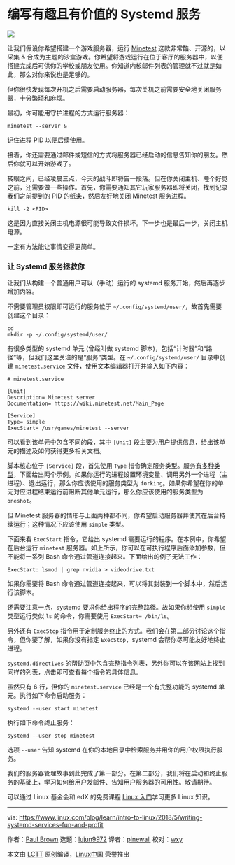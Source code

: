 编写有趣且有价值的 Systemd 服务
======

![](https://www.linux.com/sites/lcom/files/styles/rendered_file/public/minetest.png?itok=Houi9zf9)

让我们假设你希望搭建一个游戏服务器，运行 [Minetest][1] 这款非常酷、开源的，以采集 & 合成为主题的沙盒游戏。你希望将游戏运行在位于客厅的服务器中，以便搭建完成后可供你的学校或朋友使用。你知道内核邮件列表的管理就不过就是如此，那么对你来说也是足够的。

但你很快发现每次开机之后需要启动服务器，每次关机之前需要安全地关闭服务器，十分繁琐和麻烦。

最初，你可能用守护进程的方式运行服务器：

```
minetest --server &
```

记住进程 PID 以便后续使用。

接着，你还需要通过邮件或短信的方式将服务器已经启动的信息告知你的朋友。然后你就可以开始游戏了。

转眼之间，已经凌晨三点，今天的战斗即将告一段落。但在你关闭主机、睡个好觉之前，还需要做一些操作。首先，你需要通知其它玩家服务器即将关闭，找到记录我们之前提到的 PID 的纸条，然后友好地关闭 Minetest 服务进程。

```
kill -2 <PID>
```

这是因为直接关闭主机电源很可能导致文件损坏。下一步也是最后一步，关闭主机电源。

一定有方法能让事情变得更简单。

### 让 Systemd 服务拯救你

让我们从构建一个普通用户可以（手动）运行的 systemd 服务开始，然后再逐步增加内容。

不需要管理员权限即可运行的服务位于 `~/.config/systemd/user/`，故首先需要创建这个目录：

```
cd
mkdir -p ~/.config/systemd/user/
```

有很多类型的 systemd 单元 (曾经叫做 systemd 脚本)，包括“计时器”和“路径”等，但我们这里关注的是“服务”类型。在 `~/.config/systemd/user/` 目录中创建 `minetest.service` 文件，使用文本编辑器打开并输入如下内容：

```
# minetest.service

[Unit]
Description= Minetest server
Documentation= https://wiki.minetest.net/Main_Page

[Service]
Type= simple
ExecStart= /usr/games/minetest --server
```

可以看到该单元中包含不同的段，其中 `[Unit]` 段主要为用户提供信息，给出该单元的描述及如何获得更多相关文档。

脚本核心位于 `[Service]` 段，首先使用 `Type` 指令确定服务类型。服务[有多种类型][2]，下面给出两个示例。如果你运行的进程设置环境变量、调用另外一个进程（主进程）、退出运行，那么你应该使用的服务类型为 `forking`。如果你希望在你的单元对应进程结束运行前阻断其他单元运行，那么你应该使用的服务类型为 `oneshot`。

但 Minetest 服务器的情形与上面两种都不同，你希望启动服务器并使其在后台持续运行；这种情况下应该使用 `simple` 类型。

下面来看 `ExecStart` 指令，它给出 systemd 需要运行的程序。在本例中，你希望在后台运行 `minetest` 服务器。如上所示，你可以在可执行程序后面添加参数，但不能将一系列 Bash 命令通过管道连接起来。下面给出的例子无法工作：

```
ExecStart: lsmod | grep nvidia > videodrive.txt
```

如果你需要将 Bash 命令通过管道连接起来，可以将其封装到一个脚本中，然后运行该脚本。

还需要注意一点，systemd 要求你给出程序的完整路径。故如果你想使用 `simple` 类型运行类似 `ls` 的命令，你需要使用 `ExecStart= /bin/ls`。

另外还有 `ExecStop` 指令用于定制服务终止的方式。我们会在第二部分讨论这个指令，但你要了解，如果你没有指定 `ExecStop`，systemd 会帮你尽可能友好地终止进程。

`systemd.directives` 的帮助页中包含完整指令列表，另外你可以在该[网站][3]上找到同样的列表，点击即可查看每个指令的具体信息。

虽然只有 6 行，但你的 `minetest.service` 已经是一个有完整功能的 systemd 单元。执行如下命令启动服务：

```
systemd --user start minetest
```

执行如下命令终止服务：

```
systemd --user stop minetest
```

选项 `--user` 告知 systemd 在你的本地目录中检索服务并用你的用户权限执行服务。

我们的服务器管理故事到此完成了第一部分。在第二部分，我们将在启动和终止服务的基础上，学习如何给用户发邮件、告知用户服务器的可用性。敬请期待。

可以通过 Linux 基金会和 edX 的免费课程 [Linux 入门][4]学习更多 Linux 知识。

--------------------------------------------------------------------------------

via: https://www.linux.com/blog/learn/intro-to-linux/2018/5/writing-systemd-services-fun-and-profit

作者：[Paul Brown][a]
选题：[lujun9972](https://github.com/lujun9972)
译者：[pinewall](https://github.com/pinewall)
校对：[wxy](https://github.com/wxy)

本文由 [LCTT](https://github.com/LCTT/TranslateProject) 原创编译，[Linux中国](https://linux.cn/) 荣誉推出

[a]:https://www.linux.com/users/bro66
[1]:https://www.minetest.net/
[2]:http://man7.org/linux/man-pages/man5/systemd.service.5.html
[3]:http://man7.org/linux/man-pages/man7/systemd.directives.7.html
[4]:https://training.linuxfoundation.org/linux-courses/system-administration-training/introduction-to-linux
